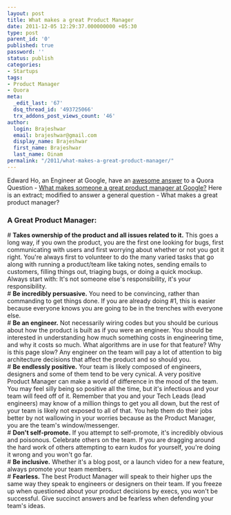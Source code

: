 ```yaml
---
layout: post
title: What makes a great Product Manager
date: 2011-12-05 12:29:37.000000000 +05:30
type: post
parent_id: '0'
published: true
password: ''
status: publish
categories:
- Startups
tags:
- Product Manager
- Quora
meta:
  _edit_last: '67'
  dsq_thread_id: '493725066'
  trx_addons_post_views_count: '46'
author:
  login: Brajeshwar
  email: brajeshwar@gmail.com
  display_name: Brajeshwar
  first_name: Brajeshwar
  last_name: Oinam
permalink: "/2011/what-makes-a-great-product-manager/"
---
```

<p>Edward Ho, an Engineer at Google, have an <a href="http://www.quora.com/Google/What-makes-someone-a-great-product-manager-at-Google/answer/Edward-Ho-1">awesome answer</a> to a Quora Question - <a href="http://www.quora.com/Google/What-makes-someone-a-great-product-manager-at-Google">What makes someone a great product manager at Google?</a> Here is an extract; modified to answer a general question - What makes a great product manager?</p>
<p><!--more--></p>
<h3>A Great Product Manager:</h3>
<p># <strong>Takes ownership of the product and all issues related to it.</strong> This goes a long way, if you own the product, you are the first one looking for bugs, first communicating with users and first worrying about whether or not you got it right. You're always first to volunteer to do the many varied tasks that go along with running a product/team like taking notes, sending emails to customers, filling things out, triaging bugs, or doing a quick mockup. Always start with: It's not someone else's responsibility, it's your responsibility.<br />
# <strong>Be incredibly persuasive.</strong> You need to be convincing, rather than commanding to get things done. If you are already doing #1, this is easier because everyone knows you are going to be in the trenches with everyone else.<br />
# <strong>Be an engineer.</strong> Not necessarily wiring codes but you should be curious about how the product is built as if you were an engineer. You should be interested in understanding how much something costs in engineering time, and why it costs so much. What algorithms are in use for that feature? Why is this page slow? Any engineer on the team will pay a lot of attention to big architecture decisions that affect the product and so should you.<br />
# <strong>Be endlessly positive.</strong> Your team is likely composed of engineers, designers and some of them tend to be very cynical. A very positive Product Manager can make a world of difference in the mood of the team. You may feel silly being so positive all the time, but it's infectious and your team will feed off of it. Remember that you and your Tech Leads (lead engineers) may know of a million things to get you all down, but the rest of your team is likely not exposed to all of that. You help them do their jobs better by not wallowing in your worries because as the Product Manager, you are the team's window/messenger.<br />
# <strong>Don't self-promote.</strong> If you attempt to self-promote, it's incredibly obvious and poisonous. Celebrate others on the team. If you are dragging around the hard work of others attempting to earn kudos for yourself, you're doing it wrong and you won't go far.<br />
# <strong>Be inclusive.</strong> Whether it's a blog post, or a launch video for a new feature, always promote your team members.<br />
# <strong>Fearless.</strong> The best Product Manager will speak to their higher ups the same way they speak to engineers or designers on their team. If you freeze up when questioned about your product decisions by execs, you won't be successful. Give succinct answers and be fearless when defending your team's ideas.</p>
